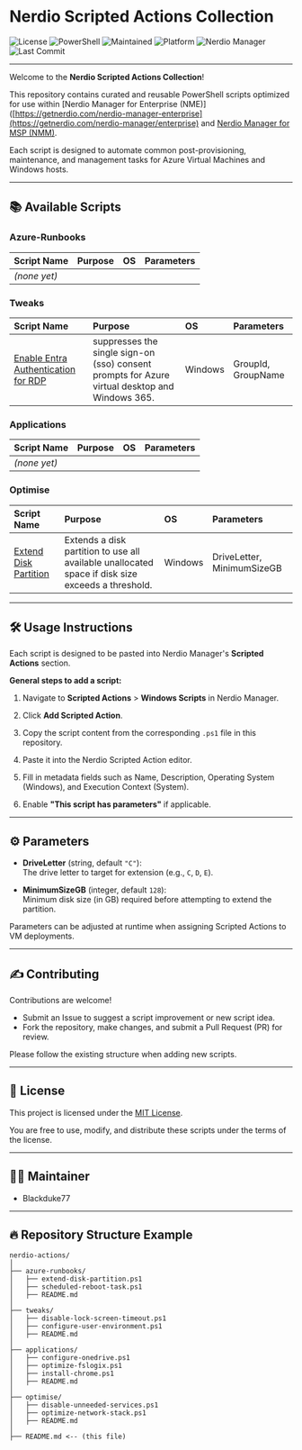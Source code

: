# Nerdio Scripted Actions Collection

![License](https://img.shields.io/github/license/Blackduke77/nerdio-actions?style=flat-square)
![PowerShell](https://img.shields.io/badge/Language-PowerShell-blue?style=flat-square)
![Maintained](https://img.shields.io/badge/Maintained-Yes-brightgreen?style=flat-square)
![Platform](https://img.shields.io/badge/Platform-Windows-lightgrey?style=flat-square)
![Nerdio Manager](https://img.shields.io/badge/Nerdio-Supported-blueviolet?style=flat-square)
![Last Commit](https://img.shields.io/github/last-commit/Blackduke77/nerdio-actions?style=flat-square)

---

Welcome to the **Nerdio Scripted Actions Collection**!

This repository contains curated and reusable PowerShell scripts optimized for use within [Nerdio Manager for Enterprise (NME)]([https://getnerdio.com/nerdio-manager-enterprise](https://getnerdio.com/nerdio-manager/enterprise) and [Nerdio Manager for MSP (NMM)](https://getnerdio.com/nerdio-manager/msp/).

Each script is designed to automate common post-provisioning, maintenance, and management tasks for Azure Virtual Machines and Windows hosts.

---

## 📚 Available Scripts

### Azure-Runbooks

| Script Name | Purpose | OS | Parameters |
|:------------|:--------|:---|:-----------|
| _(none yet)_ | | | |

### Tweaks

| Script Name | Purpose | OS | Parameters |
|:------------|:--------|:---|:-----------|
| [Enable Entra Authentication for RDP](./tweaks/enable-entra-authentication-for-rdp.ps1) | suppresses the single sign-on (sso) consent prompts for Azure virtual desktop and Windows 365. | Windows | GroupId, GroupName |

### Applications

| Script Name | Purpose | OS | Parameters |
|:------------|:--------|:---|:-----------|
| _(none yet)_ | | | |

### Optimise

| Script Name | Purpose | OS | Parameters |
|:------------|:--------|:---|:-----------|
| [Extend Disk Partition](./optimise/extend-disk-partition.ps1) | Extends a disk partition to use all available unallocated space if disk size exceeds a threshold. | Windows | DriveLetter, MinimumSizeGB |

---

## 🛠 Usage Instructions

Each script is designed to be pasted into Nerdio Manager's **Scripted Actions** section.

**General steps to add a script:**

1. Navigate to **Scripted Actions** > **Windows Scripts** in Nerdio Manager.

2. Click **Add Scripted Action**.

3. Copy the script content from the corresponding `.ps1` file in this repository.

4. Paste it into the Nerdio Scripted Action editor.

5. Fill in metadata fields such as Name, Description, Operating System (Windows), and Execution Context (System).

6. Enable **"This script has parameters"** if applicable.

---

## ⚙️ Parameters

- **DriveLetter** (string, default `"C"`):  
  The drive letter to target for extension (e.g., `C`, `D`, `E`).

- **MinimumSizeGB** (integer, default `128`):  
  Minimum disk size (in GB) required before attempting to extend the partition.

Parameters can be adjusted at runtime when assigning Scripted Actions to VM deployments.

---

## ✍️ Contributing

Contributions are welcome!

- Submit an Issue to suggest a script improvement or new script idea.
- Fork the repository, make changes, and submit a Pull Request (PR) for review.

Please follow the existing structure when adding new scripts.

---

## 📄 License

This project is licensed under the [MIT License](https://github.com/Blackduke77/nerdio-actions/blob/main/LICENSE).

You are free to use, modify, and distribute these scripts under the terms of the license.

---

## 👨‍💻 Maintainer

- Blackduke77

---

## 🔥 Repository Structure Example

```text
nerdio-actions/
│
├── azure-runbooks/
│   ├── extend-disk-partition.ps1
│   ├── scheduled-reboot-task.ps1
│   ├── README.md
│
├── tweaks/
│   ├── disable-lock-screen-timeout.ps1
│   ├── configure-user-environment.ps1
│   ├── README.md
│
├── applications/
│   ├── configure-onedrive.ps1
│   ├── optimize-fslogix.ps1
│   ├── install-chrome.ps1
│   ├── README.md
│
├── optimise/
│   ├── disable-unneeded-services.ps1
│   ├── optimize-network-stack.ps1
│   ├── README.md
│
├── README.md <-- (this file)

